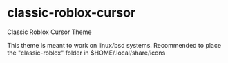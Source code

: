 # classic-roblox-cursor
Classic Roblox Cursor Theme

This theme is meant to work on linux/bsd systems. 
Recommended to place the "classic-roblox" folder in $HOME/.local/share/icons
